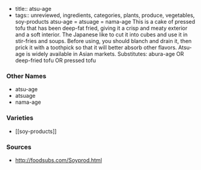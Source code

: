 - title:: atsu-age
- tags:: unreviewed, ingredients, categories, plants, produce, vegetables, soy-products
atsu-age = atsuage = nama-age This is a cake of pressed tofu that has been deep-fat fried, giving it a crisp and meaty exterior and a soft interior. The Japanese like to cut it into cubes and use it in stir-fries and soups. Before using, you should blanch and drain it, then prick it with a toothpick so that it will better absorb other flavors. Atsu-age is widely available in Asian markets. Substitutes: abura-age OR deep-fried tofu OR pressed tofu

### Other Names

* atsu-age
* atsuage
* nama-age

### Varieties

* [[soy-products]]

### Sources
* http://foodsubs.com/Soyprod.html
